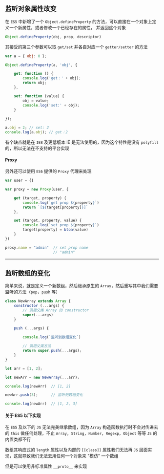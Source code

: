 ## 监听对象属性改变

在 ```ES5``` 中新增了一个 ```Object.defineProperty``` 的方法，可以直接在一个对象上定义一个新属性，或者修改一个已经存在的属性， 并返回这个对象

```js
Object.defineProperty(obj, prop, descriptor)
```

其接受的第三个参数可以取 ```get/set``` 并各自对应一个 ```getter/setter``` 的方法

```js
var a = { obj: 0 };

Object.defineProperty(a, 'obj', {

    get: function () {
        console.log('get：' + obj);
        return obj;
    },

    set: function (value) {
        obj = value;
        console.log('set:' + obj);
    }
    
});

a.obj = 2; // set: 2
console.log(a.obj); // get：2
```

有个缺点就是在 ```IE8``` 及更低版本 IE 是无法使用的，因为这个特性是没有 ```polyfill``` 的，所以无法在不支持的平台实现


#### Proxy

另外还可以使用 ```ES6``` 提供的 ```Proxy``` 代理来处理

```js
var user = {}

var proxy = new Proxy(user, {

    get (target, property) {
        console.log(`get prop ${property}`)
        return `[${target[property]}]`
    },

    set (target, property, value) {
        console.log(`set prop ${property}`)
        target[property] = btoa(value)
    }
})

proxy.name = "admin"  // set prop name
                      // "admin"
```

----


## 监听数组的变化

简单来说，就是定义一个新数组，然后继承原生的 ```Array```，然后重写其中我们需要监听的方法（```pop```，```push``` 等）

```js
class NewArray extends Array {
    constructor (...args) {
        // 调用父类 Array 的 constructor
        super(...args)
    }

    push (...args) {
        
        console.log(`监听到数组变化`)

        // 调用父类方法
        return super.push(...args);
    }
}

let arr = [1, 2];

let newArr = new NewArray(...arr);

console.log(newArr)  // [1, 2]

newArr.push(3);      // 监听到数组变化

console.log(newArr)  // [1, 2, 3]
```

#### 关于 ES5 以下实现

在 ```ES5``` 及以下的 ```JS``` 无法完美继承数组，因为 ```Array``` 构造函数执行时不会对传进去的 ```this``` 做任何处理，不止 ```Array```，```String```，```Number```，```Regexp```，```Object``` 等等 ```JS``` 的内置类都不行

数组其响应式的 ```length``` 属性以及内部的 ```[[class]]``` 属性我们无法再 ```JS``` 层面实现，这就导致我们无法去用任何一个对象来 "模仿" 一个数组

但是可以使用非标准属性 ```__proto__``` 来实现
